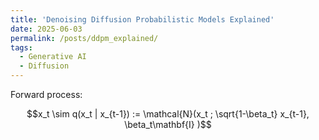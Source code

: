 ```yaml
---
title: 'Denoising Diffusion Probabilistic Models Explained'
date: 2025-06-03
permalink: /posts/ddpm_explained/
tags:
  - Generative AI
  - Diffusion
---
```


Forward process:

$$x_t \sim q(x_t | x_{t-1}) := \mathcal{N}(x_t ; \sqrt{1-\beta_t} x_{t-1}, \beta_t\mathbf{I} )$$

